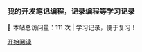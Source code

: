 <!-- 主页封面显示 _coverpage.md --> 

![]( )

### 我的开发笔记编程，记录编程等学习记录

<span id="busuanzi_container_site_pv" >
    👀 本站总访问量：<span id="busuanzi_value_site_pv">111</span> 次
</span>
<span id="busuanzi_container_site_uv"  >
    | 学习记录，便于复习！
</span>

<br>

 [开始阅读](/README.md)
